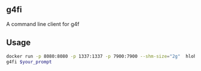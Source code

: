 
## g4fi

A command line client for g4f

## Usage

```sh
docker run -p 8080:8080 -p 1337:1337 -p 7900:7900 --shm-size="2g"  hlohaus789/g4f:latest
g4fi $your_prompt
```

